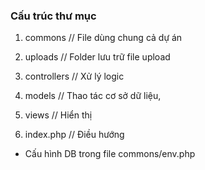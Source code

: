 ### Cấu trúc thư mục

1. commons // File dùng chung cả dự án
2. uploads // Folder lưu trữ file upload

3. controllers // Xử lý logic
4. models // Thao tác cơ sở dữ liệu,
5. views // Hiển thị
6. index.php // Điều hướng


- Cấu hình DB trong file commons/env.php
